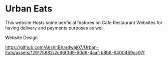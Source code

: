 # Urban Eats

This website Hosts some benficial features on Cafe Restaurant Websites for having delivery and payments purposes as well.

Website Design



https://github.com/AkshitBhardwaj07/Urban-Eats/assets/129175882/2c96f3d9-50d6-4aaf-b8b6-6400469cc97f

